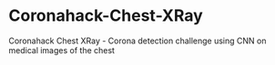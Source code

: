 # Coronahack-Chest-XRay
Coronahack Chest XRay - Corona detection challenge using CNN on medical images of the chest
